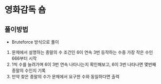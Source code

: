 # 영화감독 숌
## 풀이방법
- Bruteforce 방식으로 풀이
1. 문제에서 설명하는 종말의 수 조건인 6이 연속 3번 등작하는 수중 가장 작은 수인 666부터 시작
2. 1씩 수를 늘려가며 6이 3번 연속 나타나는지 확인해보고, 6이 3번 나타나면 몇번째 종말의 수인지 기록
3. 만약 찾은 종말의 수가 문제에서 요구한 수와 동일하다면 출력